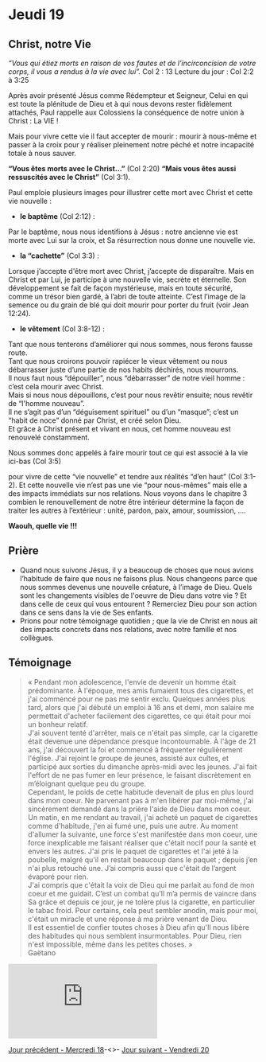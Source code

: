 # Jeudi 19
## Christ, notre Vie

*“Vous qui étiez morts en raison de vos fautes et de
l'incirconcision de votre corps, il vous a rendus à la vie avec lui”.*
Col 2 : 13
Lecture du jour : Col 2:2 à 3:25

Après avoir présenté Jésus comme Rédempteur et Seigneur, Celui en qui est toute la
plénitude de Dieu et à qui nous devons rester fidèlement attachés, Paul rappelle aux
Colossiens la conséquence de notre union à Christ : La VIE !

Mais pour vivre cette vie il faut accepter de mourir : mourir à nous-même et passer à la croix
pour y réaliser pleinement notre péché et notre incapacité totale à nous sauver.

**“Vous êtes morts avec le Christ…”** (Col 2:20) **“Mais vous êtes aussi ressuscités avec le
Christ”** (Col 3:1).

Paul emploie plusieurs images pour illustrer cette mort avec Christ et cette vie nouvelle :

- **le baptême** (Col 2:12) :

Par le baptême, nous nous identifions à Jésus : notre ancienne vie est morte avec Lui sur la
croix, et Sa résurrection nous donne une nouvelle vie.

- **la “cachette”** (Col 3:3) :

Lorsque j’accepte d'être mort avec Christ, j’accepte de disparaître. Mais en Christ et par Lui, je
participe à une nouvelle vie, secrète et éternelle.
Son développement se fait de façon mystérieuse, mais en toute sécurité, comme un trésor
bien gardé, à l’abri de toute atteinte.
C’est l’image de la semence ou du grain de blé qui doit mourir pour porter du fruit (voir Jean
12:24).

- **le vêtement** (Col 3:8-12) :


Tant que nous tenterons d’améliorer qui nous sommes, nous ferons fausse route.\
Tant que nous croirons pouvoir rapiécer le vieux vêtement ou nous débarrasser juste d’une
partie de nos habits déchirés, nous mourrons.\
Il nous faut nous “dépouiller”, nous “débarrasser” de notre vieil homme : c’est cela mourir
avec Christ.\
Mais si nous nous dépouillons, c’est pour nous revêtir ensuite; nous revêtir de “l'homme
nouveau”.\
Il ne s’agit pas d’un “déguisement spirituel” ou d’un “masque”; c’est un “habit de noce”
donné par Christ, et créé selon Dieu.\
Et grâce à Christ présent et vivant en nous, cet homme nouveau est renouvelé constamment.

Nous sommes donc appelés à faire mourir tout ce qui est associé à la vie ici-bas (Col 3:5)

pour vivre de cette “vie nouvelle” et tendre aux réalités “d’en haut” (Col 3:1-2).
Et cette nouvelle vie n’est pas une vie “pour nous-mêmes” mais elle a des impacts
immédiats sur nos relations. Nous voyons dans le chapitre 3 combien le renouvellement de
notre être intérieur détermine la façon de traiter les autres à l’extérieur : unité, pardon,
paix, amour, soumission, ….

**Waouh, quelle vie !!!**

## Prière
- Quand nous suivons Jésus, il y a beaucoup de choses que nous avions l’habitude de
faire que nous ne faisons plus. Nous changeons parce que nous sommes devenus une
nouvelle créature, à l’image de Dieu.
Quels sont les changements visibles de l'oeuvre de Dieu dans votre vie ? Et dans celle
de ceux qui vous entourent ?
Remerciez Dieu pour son action dans ce sens dans la vie de Ses enfants.
- Prions pour notre témoignage quotidien ; que la vie de Christ en nous ait des
impacts concrets dans nos relations, avec notre famille et nos collègues.

## Témoignage
> « Pendant mon adolescence, l'envie de devenir un homme était prédominante. À
l'époque, mes amis fumaient tous des cigarettes, et j'ai commencé pour ne pas me
sentir exclu. Quelques années plus tard, alors que j'ai débuté un emploi à 16 ans et
demi, mon salaire me permettait d'acheter facilement des cigarettes, ce qui était pour
moi un bonheur relatif.\
J'ai souvent tenté d'arrêter, mais ce n'était pas simple, car la cigarette était devenue une
dépendance presque incontournable. À l'âge de 21 ans, j'ai découvert la foi et
commencé à fréquenter régulièrement l'église. J'ai rejoint le groupe de jeunes, assisté
aux cultes, et participé aux sorties du dimanche après-midi avec les jeunes. J'ai fait
l'effort de ne pas fumer en leur présence, le faisant discrètement en m’éloignant
quelque peu du groupe.\
Cependant, le poids de cette habitude devenait de plus en plus lourd dans mon coeur.
Ne parvenant pas à m'en libérer par moi-même, j'ai sincèrement demandé dans la
prière l'aide de Dieu dans mon coeur. Un matin, en me rendant au travail, j'ai acheté un
paquet de cigarettes comme d'habitude, j'en ai fumé une, puis une autre. Au moment
d'allumer la suivante, une force s'est manifestée dans mon coeur, une force inexplicable
me faisant réaliser que c'était nocif pour la santé et envers les autres.
J'ai pris le paquet de cigarettes et l'ai jeté à la poubelle, malgré qu'il en restait beaucoup
dans le paquet ; depuis j’en n'ai plus retouché une. J’ai compris aussi que c'était de
l’argent évaporé pour rien.\
J'ai compris que c'était la voix de Dieu qui me parlait au fond de mon coeur et me
guidait. C’est un combat qu’Il m’a permis de vaincre dans Sa grâce et depuis ce jour, je
ne tolère plus la cigarette, en particulier le tabac froid.
Pour certains, cela peut sembler anodin, mais pour moi, c'était un miracle et une
réponse à ma prière venant de Dieu.\
Il est essentiel de confier toutes choses à Dieu afin qu'Il nous libère des habitudes qui
nous semblent insurmontables.
Pour Dieu, rien n'est impossible, même dans les petites choses. »\
Gaëtano

<div class="container">
<iframe src="https://www.youtube.com/embed/tC9aWcR5XQ0"
frameborder="0" allowfullscreen class="video"></iframe>
</div>

[Jour précédent - Mercredi 18](mercredi.md)-<>-
[Jour suivant - Vendredi 20](vendredi.md)
